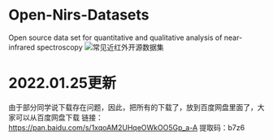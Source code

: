 # Open-Nirs-Datasets
Open source data set for quantitative and qualitative analysis of near-infrared spectroscopy
![常见近红外开源数据集](https://img-blog.csdnimg.cn/421a45dcac6f4dbc823a21a95ce5b94c.png?x-oss-process=image/watermark,type_ZHJvaWRzYW5zZmFsbGJhY2s,shadow_50,text_Q1NETiBARWNob19Db2Rl,size_20,color_FFFFFF,t_70,g_se,x_16)
# 2022.01.25更新
由于部分同学说下载存在问题，因此，把所有的下载了，放到百度网盘里面了，大家可以从百度网盘下载
链接：https://pan.baidu.com/s/1xqoAM2UHqeOWkOO5Gp_a-A 
提取码：b7z6
